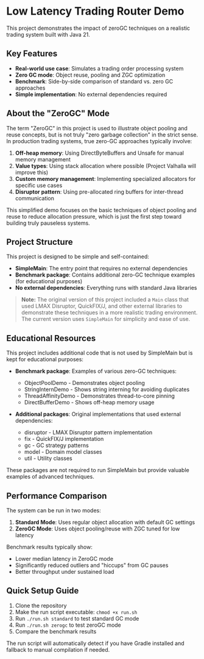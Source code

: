 # Low Latency Trading Router Demo

This project demonstrates the impact of zeroGC techniques on a realistic trading system built with Java 21.

## Key Features

- **Real-world use case**: Simulates a trading order processing system
- **Zero GC mode**: Object reuse, pooling and ZGC optimization
- **Benchmark**: Side-by-side comparison of standard vs. zero GC approaches
- **Simple implementation**: No external dependencies required

## About the "ZeroGC" Mode

The term "ZeroGC" in this project is used to illustrate object pooling and reuse concepts, but is not truly "zero garbage collection" in the strict sense. In production trading systems, true zero-GC approaches typically involve:

1. **Off-heap memory**: Using DirectByteBuffers and Unsafe for manual memory management
2. **Value types**: Using stack allocation where possible (Project Valhalla will improve this)
3. **Custom memory management**: Implementing specialized allocators for specific use cases
4. **Disruptor pattern**: Using pre-allocated ring buffers for inter-thread communication

This simplified demo focuses on the basic techniques of object pooling and reuse to reduce allocation pressure, which is just the first step toward building truly pauseless systems.

## Project Structure

This project is designed to be simple and self-contained:

- **SimpleMain**: The entry point that requires no external dependencies
- **Benchmark package**: Contains additional zero-GC technique examples (for educational purposes)
- **No external dependencies**: Everything runs with standard Java libraries

> **Note:** The original version of this project included a `Main` class that used LMAX Disruptor,
> QuickFIX/J, and other external libraries to demonstrate these techniques in a more realistic
> trading environment. The current version uses `SimpleMain` for simplicity and ease of use.

## Educational Resources

This project includes additional code that is not used by SimpleMain but is kept for educational purposes:

- **Benchmark package**: Examples of various zero-GC techniques:
  - ObjectPoolDemo - Demonstrates object pooling
  - StringInternDemo - Shows string interning for avoiding duplicates
  - ThreadAffinityDemo - Demonstrates thread-to-core pinning
  - DirectBufferDemo - Shows off-heap memory usage
  
- **Additional packages**: Original implementations that used external dependencies:
  - disruptor - LMAX Disruptor pattern implementation 
  - fix - QuickFIX/J implementation
  - gc - GC strategy patterns
  - model - Domain model classes
  - util - Utility classes

These packages are not required to run SimpleMain but provide valuable examples of advanced techniques.

## Performance Comparison

The system can be run in two modes:

1. **Standard Mode**: Uses regular object allocation with default GC settings
2. **ZeroGC Mode**: Uses object pooling/reuse with ZGC tuned for low latency

Benchmark results typically show:
- Lower median latency in ZeroGC mode
- Significantly reduced outliers and "hiccups" from GC pauses
- Better throughput under sustained load

## Quick Setup Guide

1. Clone the repository
2. Make the run script executable: `chmod +x run.sh`
3. Run `./run.sh standard` to test standard GC mode
4. Run `./run.sh zerogc` to test zeroGC mode
5. Compare the benchmark results

The run script will automatically detect if you have Gradle installed and fallback to manual compilation if needed.